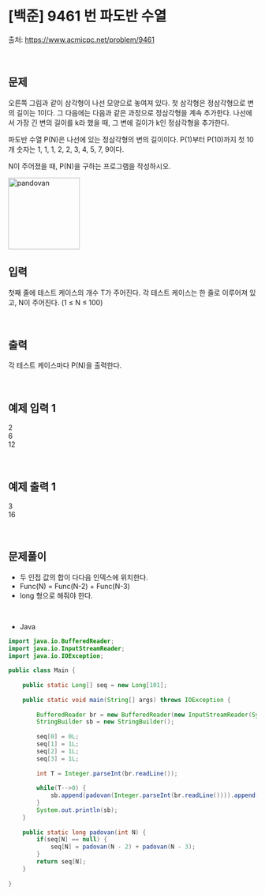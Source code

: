 # [백준] 9461 번 파도반 수열

출처: https://www.acmicpc.net/problem/9461

</br>

## 문제
오른쪽 그림과 같이 삼각형이 나선 모양으로 놓여져 있다. 첫 삼각형은 정삼각형으로 변의 길이는 1이다. 그 다음에는 다음과 같은 과정으로 정삼각형을 계속 추가한다. 나선에서 가장 긴 변의 길이를 k라 했을 때, 그 변에 길이가 k인 정삼각형을 추가한다.

파도반 수열 P(N)은 나선에 있는 정삼각형의 변의 길이이다. P(1)부터 P(10)까지 첫 10개 숫자는 1, 1, 1, 2, 2, 3, 4, 5, 7, 9이다.

N이 주어졌을 때, P(N)을 구하는 프로그램을 작성하시오.<br>

<img width="145" alt="pandovan" src="https://user-images.githubusercontent.com/90269036/167839550-99bb9e31-5a48-4797-94c0-06d7ce6fcade.png">



</br>

## 입력
첫째 줄에 테스트 케이스의 개수 T가 주어진다. 각 테스트 케이스는 한 줄로 이루어져 있고, N이 주어진다. (1 ≤ N ≤ 100)

</br>

## 출력

각 테스트 케이스마다 P(N)을 출력한다.

</br>

## 예제 입력 1
2<br>
6<br>
12

</br>

## 예제 출력 1
3<br>
16



</br>

## 문제풀이

- 두 인접 값의 합이 다다음 인덱스에 위치한다.
- Func(N) = Func(N-2) + Func(N-3) 
- long 형으로 해줘야 한다.


<br>

- Java 

```java
import java.io.BufferedReader;
import java.io.InputStreamReader;
import java.io.IOException;
 
public class Main {
	
	public static Long[] seq = new Long[101];
 
	public static void main(String[] args) throws IOException {
		
		BufferedReader br = new BufferedReader(new InputStreamReader(System.in));
		StringBuilder sb = new StringBuilder();
		
		seq[0] = 0L;
		seq[1] = 1L;
		seq[2] = 1L;
		seq[3] = 1L;
		
		int T = Integer.parseInt(br.readLine());
		
		while(T-->0) {
			sb.append(padovan(Integer.parseInt(br.readLine()))).append('\n');
		}
		System.out.println(sb);
	}
	
	public static long padovan(int N) {
		if(seq[N] == null) {
			seq[N] = padovan(N - 2) + padovan(N - 3);
		}
		return seq[N];
	}
 
}

```

<br>



